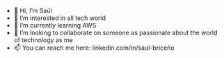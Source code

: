 - 👋 Hi, I’m Saúl
- 👀 I’m interested in all tech world
- 🌱 I’m currently learning AWS
- 💞️ I’m looking to collaborate on someone as passionate about the world of technology as me
- 📫 You can reach me here: linkedin.com/in/saul-briceño

<!---
AndreSaul16/AndreSaul16 is a ✨ special ✨ repository because its `README.md` (this file) appears on your GitHub profile.
You can click the Preview link to take a look at your changes.
--->
